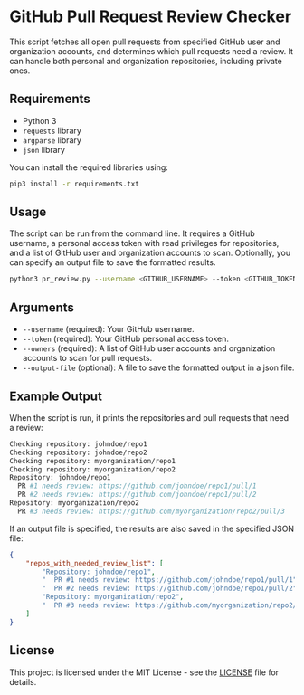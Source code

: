 # GitHub Pull Request Review Checker

This script fetches all open pull requests from specified GitHub user and organization accounts, and determines which pull requests need a review. It can handle both personal and organization repositories, including private ones.

## Requirements

- Python 3
- `requests` library
- `argparse` library
- `json` library

You can install the required libraries using:

```sh
pip3 install -r requirements.txt
```

## Usage
The script can be run from the command line. It requires a GitHub username, a personal access token with read privileges for repositories, and a list of GitHub user and organization accounts to scan. Optionally, you can specify an output file to save the formatted results.

```sh
python3 pr_review.py --username <GITHUB_USERNAME> --token <GITHUB_TOKEN> --owners <OWNER1> <OWNER2> <ORG> --output-file <OUTPUT_FILE>
```

## Arguments

- `--username` (required): Your GitHub username.
- `--token` (required): Your GitHub personal access token.
- `--owners` (required): A list of GitHub user accounts and organization accounts to scan for pull requests.
- `--output-file` (optional): A file to save the formatted output in a json file.

## Example Output

When the script is run, it prints the repositories and pull requests that need a review:

```sh
Checking repository: johndoe/repo1
Checking repository: johndoe/repo2
Checking repository: myorganization/repo1
Checking repository: myorganization/repo2
Repository: johndoe/repo1
  PR #1 needs review: https://github.com/johndoe/repo1/pull/1
  PR #2 needs review: https://github.com/johndoe/repo1/pull/2
Repository: myorganization/repo2
  PR #3 needs review: https://github.com/myorganization/repo2/pull/3
```

If an output file is specified, the results are also saved in the specified JSON file:

```json
{
    "repos_with_needed_review_list": [
        "Repository: johndoe/repo1",
        "  PR #1 needs review: https://github.com/johndoe/repo1/pull/1",
        "  PR #2 needs review: https://github.com/johndoe/repo1/pull/2",
        "Repository: myorganization/repo2",
        "  PR #3 needs review: https://github.com/myorganization/repo2/pull/3"
    ]
}
```
## License

This project is licensed under the MIT License - see the [LICENSE](../LICENSE) file for details.
